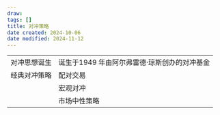 ```yaml
---
draw:
tags: []
title: 对冲策略
date created: 2024-10-06
date modified: 2024-11-12
---
```


|        |                           |
| ------ | ------------------------- |
| 对冲思想诞生 | 诞生于1949 年由阿尔弗雷德·琼斯创办的对冲基金 |
| 经典对冲策略 | 配对交易                      |
|        | 宏观对冲                      |
|        | 市场中性策略                    |
